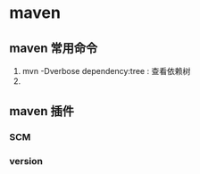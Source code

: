 # maven
## maven 常用命令
1. mvn -Dverbose dependency:tree : 查看依赖树
2. 

## maven 插件
### SCM

### version

### 